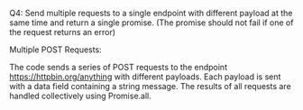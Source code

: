 Q4: Send multiple requests to a single endpoint 
with different payload at the same time and 
return a single promise. 
(The promise should not fail if one of the request returns an error)


Multiple POST Requests:

The code sends a series of POST requests to the endpoint https://httpbin.org/anything with different payloads. Each payload is sent with a data field containing a string message. The results of all requests are handled collectively using Promise.all.